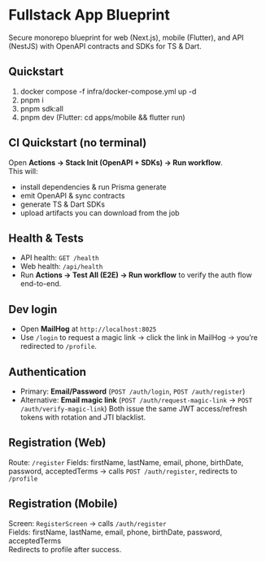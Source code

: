 # Fullstack App Blueprint
Secure monorepo blueprint for web (Next.js), mobile (Flutter), and API (NestJS) with OpenAPI contracts and SDKs for TS & Dart.

## Quickstart
1) docker compose -f infra/docker-compose.yml up -d
2) pnpm i
3) pnpm sdk:all
4) pnpm dev
(Flutter: cd apps/mobile && flutter run)

## CI Quickstart (no terminal)
Open **Actions → Stack Init (OpenAPI + SDKs) → Run workflow**.  
This will:
- install dependencies & run Prisma generate  
- emit OpenAPI & sync contracts  
- generate TS & Dart SDKs  
- upload artifacts you can download from the job

## Health & Tests
- API health: `GET /health`
- Web health: `/api/health`
- Run **Actions → Test All (E2E) → Run workflow** to verify the auth flow end-to-end.

## Dev login
- Open **MailHog** at `http://localhost:8025`
- Use `/login` to request a magic link → click the link in MailHog → you’re redirected to `/profile`.

## Authentication
- Primary: **Email/Password** (`POST /auth/login`, `POST /auth/register`)
- Alternative: **Email magic link** (`POST /auth/request-magic-link` → `POST /auth/verify-magic-link`)
Both issue the same JWT access/refresh tokens with rotation and JTI blacklist.

## Registration (Web)
Route: `/register`
Fields: firstName, lastName, email, phone, birthDate, password, acceptedTerms
→ calls `POST /auth/register`, redirects to `/profile`

## Registration (Mobile)
Screen: `RegisterScreen` → calls `/auth/register`  
Fields: firstName, lastName, email, phone, birthDate, password, acceptedTerms  
Redirects to profile after success.
